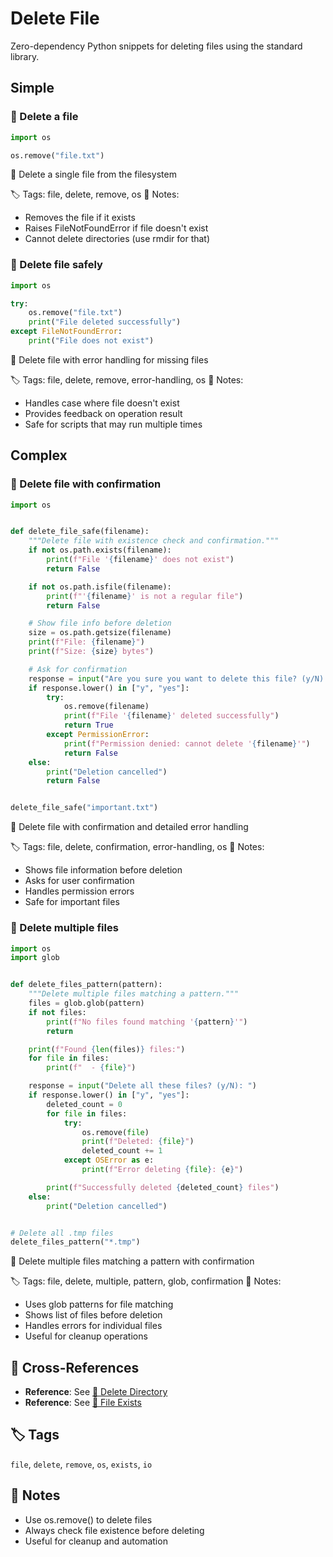 # Delete File

Zero-dependency Python snippets for deleting files using the standard library.

## Simple

### 🧩 Delete a file

```python
import os

os.remove("file.txt")
```

📂 Delete a single file from the filesystem

🏷️ Tags: file, delete, remove, os
📝 Notes:
- Removes the file if it exists
- Raises FileNotFoundError if file doesn't exist
- Cannot delete directories (use rmdir for that)

### 🧩 Delete file safely

```python
import os

try:
    os.remove("file.txt")
    print("File deleted successfully")
except FileNotFoundError:
    print("File does not exist")
```

📂 Delete file with error handling for missing files

🏷️ Tags: file, delete, remove, error-handling, os
📝 Notes:
- Handles case where file doesn't exist
- Provides feedback on operation result
- Safe for scripts that may run multiple times

## Complex

### 🧩 Delete file with confirmation

```python
import os


def delete_file_safe(filename):
    """Delete file with existence check and confirmation."""
    if not os.path.exists(filename):
        print(f"File '{filename}' does not exist")
        return False

    if not os.path.isfile(filename):
        print(f"'{filename}' is not a regular file")
        return False

    # Show file info before deletion
    size = os.path.getsize(filename)
    print(f"File: {filename}")
    print(f"Size: {size} bytes")

    # Ask for confirmation
    response = input("Are you sure you want to delete this file? (y/N): ")
    if response.lower() in ["y", "yes"]:
        try:
            os.remove(filename)
            print(f"File '{filename}' deleted successfully")
            return True
        except PermissionError:
            print(f"Permission denied: cannot delete '{filename}'")
            return False
    else:
        print("Deletion cancelled")
        return False


delete_file_safe("important.txt")
```

📂 Delete file with confirmation and detailed error handling

🏷️ Tags: file, delete, confirmation, error-handling, os
📝 Notes:
- Shows file information before deletion
- Asks for user confirmation
- Handles permission errors
- Safe for important files

### 🧩 Delete multiple files

```python
import os
import glob


def delete_files_pattern(pattern):
    """Delete multiple files matching a pattern."""
    files = glob.glob(pattern)
    if not files:
        print(f"No files found matching '{pattern}'")
        return

    print(f"Found {len(files)} files:")
    for file in files:
        print(f"  - {file}")

    response = input("Delete all these files? (y/N): ")
    if response.lower() in ["y", "yes"]:
        deleted_count = 0
        for file in files:
            try:
                os.remove(file)
                print(f"Deleted: {file}")
                deleted_count += 1
            except OSError as e:
                print(f"Error deleting {file}: {e}")

        print(f"Successfully deleted {deleted_count} files")
    else:
        print("Deletion cancelled")


# Delete all .tmp files
delete_files_pattern("*.tmp")
```

📂 Delete multiple files matching a pattern with confirmation

🏷️ Tags: file, delete, multiple, pattern, glob, confirmation
📝 Notes:
- Uses glob patterns for file matching
- Shows list of files before deletion
- Handles errors for individual files
- Useful for cleanup operations

## 🔗 Cross-References

- **Reference**: See [📂 Delete Directory](./delete_directory.md)
- **Reference**: See [📂 File Exists](./file_exists.md)

## 🏷️ Tags

`file`, `delete`, `remove`, `os`, `exists`, `io`

## 📝 Notes

- Use os.remove() to delete files
- Always check file existence before deleting
- Useful for cleanup and automation
